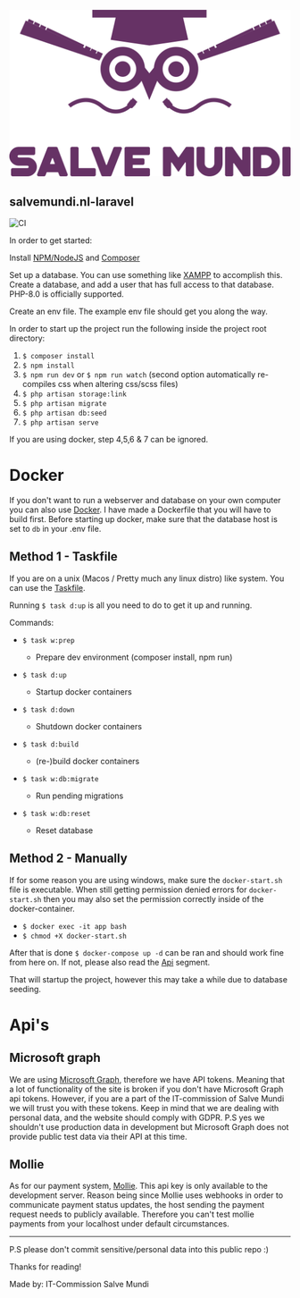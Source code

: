 
![alt text](./storage/app/public/images/SalveMundi-Vector.svg)

## salvemundi.nl-laravel
![CI](https://github.com/salvemundi/salvemundi.nl-laravel/workflows/CI/badge.svg)

In order to get started:

Install [NPM/NodeJS](https://nodejs.org/en/) and [Composer](https://getcomposer.org/download/)

Set up a database. You can use something like [XAMPP](https://www.apachefriends.org/index.html) to accomplish this.
Create a database, and add a user that has full access to that database. PHP-8.0 is officially supported.

Create an env file. The example env file should get you along the way.

In order to start up the project run the following inside the project root directory:

1. `$ composer install`
2. `$ npm install`
3. `$ npm run dev` or `$ npm run watch` (second option automatically re-compiles css when altering css/scss files)
4. `$ php artisan storage:link`
5. `$ php artisan migrate`
6. `$ php artisan db:seed`
7. `$ php artisan serve`

If you are using docker, step 4,5,6 & 7 can be ignored.

# Docker

If you don't want to run a webserver and database on your own computer you can also use [Docker](https://docs.docker.com/get-docker/).
I have made a Dockerfile that you will have to build first. Before starting up docker, make sure that the database host is set to `db` in your .env file.


## Method 1 - Taskfile

If you are on a unix (Macos / Pretty much any linux distro) like system. You can use the [Taskfile](https://taskfile.dev).

Running `$ task d:up` is all you need to do to get it up and running.

Commands:
- `$ task w:prep`
    - Prepare dev environment (composer install, npm run)

- `$ task d:up`
    - Startup docker containers

- `$ task d:down`
    - Shutdown docker containers

- `$ task d:build`
    - (re-)build docker containers

- `$ task w:db:migrate`
    - Run pending migrations

- `$ task w:db:reset`
    - Reset database

## Method 2 - Manually

If for some reason you are using windows, make sure the `docker-start.sh` file is executable.
When still getting permission denied errors for `docker-start.sh` then you may also set the permission correctly inside of the docker-container.
- `$ docker exec -it app bash`
- `$ chmod +X docker-start.sh`

After that is done `$ docker-compose up -d` can be ran and should work fine from here on. If not, please also read the [Api](#Api's) segment.

That will startup the project, however this may take a while due to database seeding.


# Api's

## Microsoft graph

We are using [Microsoft Graph](https://docs.microsoft.com/en-us/graph/), therefore we have API tokens.
Meaning that a lot of functionality of the site is broken if you don't have Microsoft Graph api tokens.
However, if you are a part of the IT-commission of Salve Mundi we will trust you with these tokens.
Keep in mind that we are dealing with personal data, and the website should comply with GDPR.
P.S yes we shouldn't use production data in development but Microsoft Graph does not provide public test data via their API at this time.

## Mollie
As for our payment system, [Mollie](https://mollie.com). This api key is only available to the development server. Reason being since Mollie uses webhooks in order to communicate payment status updates, the host sending the payment request needs to publicly available. Therefore you can't test mollie payments from your localhost under default circumstances.

---

P.S please don't commit sensitive/personal data into this public repo :)

Thanks for reading!

Made by: IT-Commission Salve Mundi
